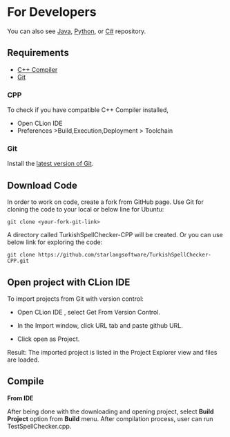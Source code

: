 For Developers
============

You can also see [Java](https://github.com/starlangsoftware/TurkishSpellChecker), [Python](https://github.com/starlangsoftware/TurkishSpellChecker-Py), or [C#](https://github.com/starlangsoftware/TurkishSpellChecker-CS) repository.

## Requirements

* [C++ Compiler](#cpp)
* [Git](#git)


### CPP
To check if you have compatible C++ Compiler installed,
* Open CLion IDE 
* Preferences >Build,Execution,Deployment > Toolchain  

### Git

Install the [latest version of Git](https://git-scm.com/book/en/v2/Getting-Started-Installing-Git).

## Download Code

In order to work on code, create a fork from GitHub page. 
Use Git for cloning the code to your local or below line for Ubuntu:

	git clone <your-fork-git-link>

A directory called TurkishSpellChecker-CPP will be created. Or you can use below link for exploring the code:

	git clone https://github.com/starlangsoftware/TurkishSpellChecker-CPP.git

## Open project with CLion IDE

To import projects from Git with version control:

* Open CLion IDE , select Get From Version Control.

* In the Import window, click URL tab and paste github URL.

* Click open as Project.

Result: The imported project is listed in the Project Explorer view and files are loaded.


## Compile

**From IDE**

After being done with the downloading and opening project, select **Build Project** option from **Build** menu. After compilation process, user can run TestSpellChecker.cpp.
